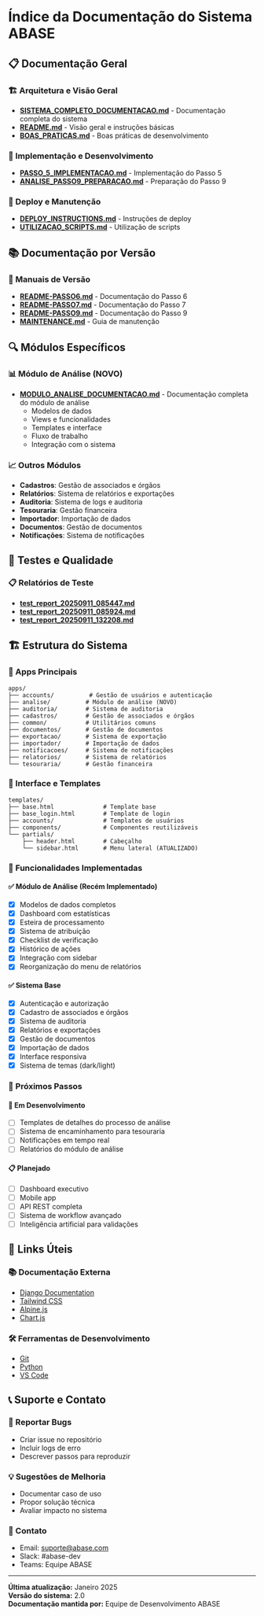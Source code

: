 # Índice da Documentação do Sistema ABASE

## 📋 Documentação Geral

### 🏗️ Arquitetura e Visão Geral
- **[SISTEMA_COMPLETO_DOCUMENTACAO.md](./SISTEMA_COMPLETO_DOCUMENTACAO.md)** - Documentação completa do sistema
- **[README.md](./README.md)** - Visão geral e instruções básicas
- **[BOAS_PRATICAS.md](./BOAS_PRATICAS.md)** - Boas práticas de desenvolvimento

### 🔧 Implementação e Desenvolvimento
- **[PASSO_5_IMPLEMENTACAO.md](./PASSO_5_IMPLEMENTACAO.md)** - Implementação do Passo 5
- **[ANALISE_PASSO9_PREPARACAO.md](./ANALISE_PASSO9_PREPARACAO.md)** - Preparação do Passo 9

### 🚀 Deploy e Manutenção
- **[DEPLOY_INSTRUCTIONS.md](./DEPLOY_INSTRUCTIONS.md)** - Instruções de deploy
- **[UTILIZACAO_SCRIPTS.md](./UTILIZACAO_SCRIPTS.md)** - Utilização de scripts

## 📚 Documentação por Versão

### 📖 Manuais de Versão
- **[README-PASSO6.md](../docs/README-PASSO6.md)** - Documentação do Passo 6
- **[README-PASSO7.md](../docs/README-PASSO7.md)** - Documentação do Passo 7
- **[README-PASSO9.md](../docs/README-PASSO9.md)** - Documentação do Passo 9
- **[MAINTENANCE.md](../docs/MAINTENANCE.md)** - Guia de manutenção

## 🔍 Módulos Específicos

### 📊 Módulo de Análise (NOVO)
- **[MODULO_ANALISE_DOCUMENTACAO.md](./MODULO_ANALISE_DOCUMENTACAO.md)** - Documentação completa do módulo de análise
  - Modelos de dados
  - Views e funcionalidades
  - Templates e interface
  - Fluxo de trabalho
  - Integração com o sistema

### 📈 Outros Módulos
- **Cadastros**: Gestão de associados e órgãos
- **Relatórios**: Sistema de relatórios e exportações
- **Auditoria**: Sistema de logs e auditoria
- **Tesouraria**: Gestão financeira
- **Importador**: Importação de dados
- **Documentos**: Gestão de documentos
- **Notificações**: Sistema de notificações

## 🧪 Testes e Qualidade

### 📋 Relatórios de Teste
- **[test_report_20250911_085447.md](./test_reports/test_report_20250911_085447.md)**
- **[test_report_20250911_085924.md](./test_reports/test_report_20250911_085924.md)**
- **[test_report_20250911_132208.md](./test_reports/test_report_20250911_132208.md)**

## 🏗️ Estrutura do Sistema

### 📁 Apps Principais
```
apps/
├── accounts/          # Gestão de usuários e autenticação
├── analise/          # Módulo de análise (NOVO)
├── auditoria/        # Sistema de auditoria
├── cadastros/        # Gestão de associados e órgãos
├── common/           # Utilitários comuns
├── documentos/       # Gestão de documentos
├── exportacao/       # Sistema de exportação
├── importador/       # Importação de dados
├── notificacoes/     # Sistema de notificações
├── relatorios/       # Sistema de relatórios
└── tesouraria/       # Gestão financeira
```

### 🎨 Interface e Templates
```
templates/
├── base.html              # Template base
├── base_login.html        # Template de login
├── accounts/              # Templates de usuários
├── components/            # Componentes reutilizáveis
└── partials/
    ├── header.html        # Cabeçalho
    └── sidebar.html       # Menu lateral (ATUALIZADO)
```

### 🎯 Funcionalidades Implementadas

#### ✅ Módulo de Análise (Recém Implementado)
- [x] Modelos de dados completos
- [x] Dashboard com estatísticas
- [x] Esteira de processamento
- [x] Sistema de atribuição
- [x] Checklist de verificação
- [x] Histórico de ações
- [x] Integração com sidebar
- [x] Reorganização do menu de relatórios

#### ✅ Sistema Base
- [x] Autenticação e autorização
- [x] Cadastro de associados e órgãos
- [x] Sistema de auditoria
- [x] Relatórios e exportações
- [x] Gestão de documentos
- [x] Importação de dados
- [x] Interface responsiva
- [x] Sistema de temas (dark/light)

### 🔄 Próximos Passos

#### 🚧 Em Desenvolvimento
- [ ] Templates de detalhes do processo de análise
- [ ] Sistema de encaminhamento para tesouraria
- [ ] Notificações em tempo real
- [ ] Relatórios do módulo de análise

#### 📋 Planejado
- [ ] Dashboard executivo
- [ ] Mobile app
- [ ] API REST completa
- [ ] Sistema de workflow avançado
- [ ] Inteligência artificial para validações

## 🔗 Links Úteis

### 📚 Documentação Externa
- [Django Documentation](https://docs.djangoproject.com/)
- [Tailwind CSS](https://tailwindcss.com/docs)
- [Alpine.js](https://alpinejs.dev/)
- [Chart.js](https://www.chartjs.org/docs/)

### 🛠️ Ferramentas de Desenvolvimento
- [Git](https://git-scm.com/doc)
- [Python](https://docs.python.org/3/)
- [VS Code](https://code.visualstudio.com/docs)

## 📞 Suporte e Contato

### 🐛 Reportar Bugs
- Criar issue no repositório
- Incluir logs de erro
- Descrever passos para reproduzir

### 💡 Sugestões de Melhoria
- Documentar caso de uso
- Propor solução técnica
- Avaliar impacto no sistema

### 📧 Contato
- Email: suporte@abase.com
- Slack: #abase-dev
- Teams: Equipe ABASE

---

**Última atualização:** Janeiro 2025  
**Versão do sistema:** 2.0  
**Documentação mantida por:** Equipe de Desenvolvimento ABASE